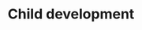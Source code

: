---
title: Child development
longTitle: 'Child development'
tags:
- gccommon
relatedTerm:
- "[[Children Childrens health]]"
---